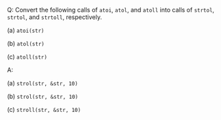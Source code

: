 Q: Convert the following calls of `atoi`, `atol`, and `atoll` into calls of
`strtol`, `strtol`, and `strtoll`, respectively.

(a) `atoi(str)`

(b) `atol(str)`

(c) `atoll(str)`

A:

(a) `strol(str, &str, 10)`

(b) `strol(str, &str, 10)`

(c) `stroll(str, &str, 10)`
